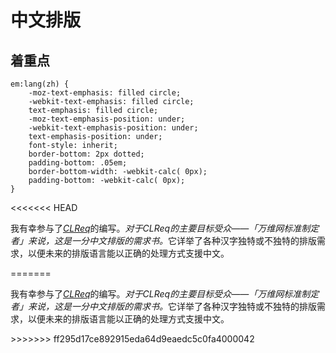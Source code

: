 # 中文排版


## 着重点

	em:lang(zh) {
		-moz-text-emphasis: filled circle;
		-webkit-text-emphasis: filled circle;
		text-emphasis: filled circle;
		-moz-text-emphasis-position: under;
		-webkit-text-emphasis-position: under;
		text-emphasis-position: under;
		font-style: inherit;
		border-bottom: 2px dotted;
		padding-bottom: .05em;
		border-bottom-width: -webkit-calc( 0px);
		padding-bottom: -webkit-calc( 0px);
	}


<<<<<<< HEAD
<p>我有幸参与了<cite lang="en"><a href="http://www.w3.org/International/docs/chinese-layout/zh/">CLReq</a></cite>的编写。<em lang="zh">对于<cite lang="en">CLReq</cite>的主要目标受众——「万维网标准制定者」来说，这是一分中文排版的需求书。</em>它详举了各种汉字独特或不独特的排版需求，以便未来的排版语言能以正确的处理方式支援中文。</p>
=======
<p>我有幸参与了<cite lang="en"><a href="http://www.w3.org/International/docs/chinese-layout/zh/">CLReq</a></cite>的编写。<em lang="zh">对于<cite lang="en">CLReq</cite>的主要目标受众——「万维网标准制定者」来说，这是一分中文排版的需求书。</em>它详举了各种汉字独特或不独特的排版需求，以便未来的排版语言能以正确的处理方式支援中文。</p>
>>>>>>> ff295d17ce892915eda64d9eaedc5c0fa4000042
